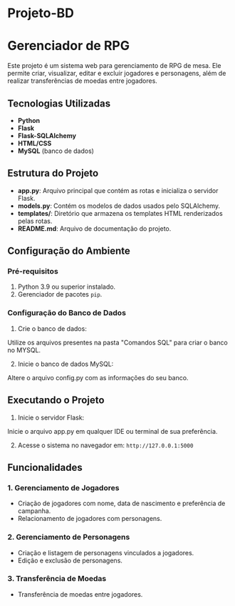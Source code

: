 # Projeto-BD

# Gerenciador de RPG

Este projeto é um sistema web para gerenciamento de RPG de mesa. Ele permite criar, visualizar, editar e excluir jogadores e personagens, além de realizar transferências de moedas entre jogadores.

## Tecnologias Utilizadas

- **Python**
- **Flask**
- **Flask-SQLAlchemy**
- **HTML/CSS**
- **MySQL** (banco de dados)

## Estrutura do Projeto

- **app.py**: Arquivo principal que contém as rotas e inicializa o servidor Flask.
- **models.py**: Contém os modelos de dados usados pelo SQLAlchemy.
- **templates/**: Diretório que armazena os templates HTML renderizados pelas rotas.
- **README.md**: Arquivo de documentação do projeto.

## Configuração do Ambiente

### Pré-requisitos

1. Python 3.9 ou superior instalado.
2. Gerenciador de pacotes `pip`.

### Configuração do Banco de Dados
1. Crie o banco de dados:

Utilize os arquivos presentes na pasta "Comandos SQL" para criar o banco no MYSQL.

2. Inicie o banco de dados MySQL:

Altere o arquivo config.py com as informações do seu banco.


## Executando o Projeto

1. Inicie o servidor Flask:

Inicie o arquivo app.py em qualquer IDE ou terminal de sua preferência.

2. Acesse o sistema no navegador em: `http://127.0.0.1:5000`

## Funcionalidades

### 1. Gerenciamento de Jogadores
- Criação de jogadores com nome, data de nascimento e preferência de campanha.
- Relacionamento de jogadores com personagens.

### 2. Gerenciamento de Personagens
- Criação e listagem de personagens vinculados a jogadores.
- Edição e exclusão de personagens.

### 3. Transferência de Moedas
- Transferência de moedas entre jogadores.
